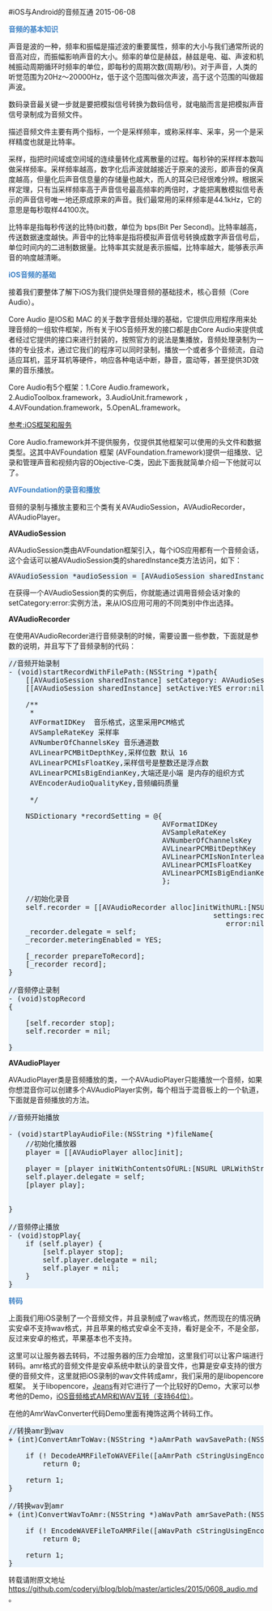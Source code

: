 #iOS与Android的音频互通
2015-06-08



<strong><span style="color: #3d82c6;">音频的基本知识</span></strong>


声音是波的一种，频率和振幅是描述波的重要属性，频率的大小与我们通常所说的音高对应，而振幅影响声音的大小。频率的单位是赫兹，赫兹是电、磁、声波和机械振动周期循环时频率的单位，即每秒的周期次数(周期/秒)。对于声音，人类的听觉范围为20Hz～20000Hz，低于这个范围叫做次声波，高于这个范围的叫做超声波。



数码录音最关键一步就是要把模拟信号转换为数码信号，就电脑而言是把模拟声音信号录制成为音频文件。

描述音频文件主要有两个指标，一个是采样频率，或称采样率、采率，另一个是采样精度也就是比特率。

采样，指把时间域或空间域的连续量转化成离散量的过程。每秒钟的采样样本数叫做采样频率。采样频率越高，数字化后声波就越接近于原来的波形，即声音的保真度越高，但量化后声音信息量的存储量也越大，而人的耳朵已经很难分辨。根据采样定理，只有当采样频率高于声音信号最高频率的两倍时，才能把离散模拟信号表示的声音信号唯一地还原成原来的声音。我们最常用的采样频率是44.1kHz，它的意思是每秒取样44100次。

比特率是指每秒传送的比特(bit)数，单位为 bps(Bit Per Second)。比特率越高，传送数据速度越快。声音中的比特率是指将模拟声音信号转换成数字声音信号后，单位时间内的二进制数据量。比特率其实就是表示振幅，比特率越大，能够表示声音的响度越清晰。

<strong><span style="color: #3d82c6;">iOS音频的基础</span></strong>

接着我们要整体了解下iOS为我们提供处理音频的基础技术，核心音频（Core Audio）。

Core Audio 是IOS和 MAC 的关于数字音频处理的基础，它提供应用程序用来处理音频的一组软件框架，所有关于IOS音频开发的接口都是由Core Audio来提供或者经过它提供的接口来进行封装的，按照官方的说法是集播放，音频处理录制为一体的专业技术，通过它我们的程序可以同时录制，播放一个或者多个音频流，自动适应耳机，蓝牙耳机等硬件，响应各种电话中断，静音，震动等，甚至提供3D效果的音乐播放。

Core Audio有5个框架：1.Core Audio.framework，2.AudioToolbox.framework，3.AudioUnit.framework ，4.AVFoundation.framework，5.OpenAL.framework。

[参考:iOS框架和服务](http://blog.csdn.net/GooHong/article/details/28911301)

Core Audio.framework并不提供服务，仅提供其他框架可以使用的头文件和数据类型。这其中AVFoundation 框架 (AVFoundation.framework)提供一组播放、记录和管理声音和视频内容的Objective-C类，因此下面我就简单介绍一下他就可以了。


<strong><span style="color: #3d82c6;">AVFoundation的录音和播放</span></strong>

音频的录制与播放主要和三个类有关AVAudioSession，AVAudioRecorder，AVAudioPlayer。

<strong>AVAudioSession</strong>

AVAudioSession类由AVFoundation框架引入，每个iOS应用都有一个音频会话，这个会话可以被AVAudioSession类的sharedInstance类方法访问，如下：
<pre lang="objc" style="background: #E8F2FB;">AVAudioSession *audioSession = [AVAudioSession sharedInstance];</pre>

在获得一个AVAudioSession类的实例后，你就能通过调用音频会话对象的setCategory:error:实例方法，来从IOS应用可用的不同类别中作出选择。

<strong>AVAudioRecorder</strong>

在使用AVAudioRecorder进行音频录制的时候，需要设置一些参数，下面就是参数的说明，并且写下了音频录制的代码：
<pre lang="objc" style="background: #E8F2FB;">//音频开始录制
- (void)startRecordWithFilePath:(NSString *)path{
    [[AVAudioSession sharedInstance] setCategory: AVAudioSessionCategoryPlayAndRecord error:nil];
    [[AVAudioSession sharedInstance] setActive:YES error:nil];

    /**
     *
     AVFormatIDKey  音乐格式，这里采用PCM格式
     AVSampleRateKey 采样率
     AVNumberOfChannelsKey 音乐通道数
     AVLinearPCMBitDepthKey,采样位数 默认 16
     AVLinearPCMIsFloatKey,采样信号是整数还是浮点数
     AVLinearPCMIsBigEndianKey,大端还是小端 是内存的组织方式
     AVEncoderAudioQualityKey,音频编码质量

     */

    NSDictionary *recordSetting = @{
                                    AVFormatIDKey               : @(kAudioFormatLinearPCM),
                                    AVSampleRateKey             : @(8000.f),
                                    AVNumberOfChannelsKey       : @(1),
                                    AVLinearPCMBitDepthKey      : @(16),
                                    AVLinearPCMIsNonInterleaved : @NO,
                                    AVLinearPCMIsFloatKey       : @NO,
                                    AVLinearPCMIsBigEndianKey   : @NO
                                    };

    //初始化录音
    self.recorder = [[AVAudioRecorder alloc]initWithURL:[NSURL URLWithString:path]
                                                settings:recordSetting
                                                   error:nil];
    _recorder.delegate = self;
    _recorder.meteringEnabled = YES;

    [_recorder prepareToRecord];
    [_recorder record];
}

//音频停止录制
- (void)stopRecord
{

    [self.recorder stop];
    self.recorder = nil;

}
</pre>

<strong>AVAudioPlayer</strong>

AVAudioPlayer类是音频播放的类，一个AVAudioPlayer只能播放一个音频，如果你想混音你可以创建多个AVAudioPlayer实例，每个相当于混音板上的一个轨道，下面就是音频播放的方法。
<pre lang="objc" style="background: #E8F2FB;">//音频开始播放

- (void)startPlayAudioFile:(NSString *)fileName{
    //初始化播放器
    player = [[AVAudioPlayer alloc]init];

    player = [player initWithContentsOfURL:[NSURL URLWithString:fileName] error:nil];
    self.player.delegate = self;
    [player play];


}

//音频停止播放
- (void)stopPlay{
    if (self.player) {
        [self.player stop];
        self.player.delegate = nil;
        self.player = nil;
    }
}
</pre>

<strong><span style="color: #3d82c6;">转码</span></strong>

上面我们用iOS录制了一个音频文件，并且录制成了wav格式，然而现在的情况确实安卓不支持wav格式，并且苹果的格式安卓全不支持，看好是全不，不是全部，反过来安卓的格式，苹果基本也不支持。

这里可以让服务器去转码，不过服务器的压力会增加，这里我们可以让客户端进行转码。amr格式的音频文件是安卓系统中默认的录音文件，也算是安卓支持的很方便的音频文件，这里就把iOS录制的wav文件转成amr，我们采用的是libopencore框架。
关于libopencore，<a title="Jeans" href="http://my.oschina.net/jeans">Jeans</a>有对它进行了一个比较好的Demo，大家可以参考他的Demo，<a title="iOS音频格式AMR和WAV互转（支持64位）" href="http://www.oschina.net/code/snippet_562429_12400">iOS音频格式AMR和WAV互转（支持64位）</a>。

在他的AmrWavConverter代码Demo里面有掩饰这两个转码工作。
<pre lang="objc" style="background: #E8F2FB;">//转换amr到wav
+ (int)ConvertAmrToWav:(NSString *)aAmrPath wavSavePath:(NSString *)aSavePath{

    if (! DecodeAMRFileToWAVEFile([aAmrPath cStringUsingEncoding:NSASCIIStringEncoding], [aSavePath cStringUsingEncoding:NSASCIIStringEncoding]))
        return 0;

    return 1;
}

//转换wav到amr
+ (int)ConvertWavToAmr:(NSString *)aWavPath amrSavePath:(NSString *)aSavePath{

    if (! EncodeWAVEFileToAMRFile([aWavPath cStringUsingEncoding:NSASCIIStringEncoding], [aSavePath cStringUsingEncoding:NSASCIIStringEncoding], 1, 16))
        return 0;

    return 1;
}
</pre>
转载请附原文地址<a title="https://github.com/coderyi/blog/blob/master/articles/2015/0608_audio.md" href="https://github.com/coderyi/blog/blob/master/articles/2015/0608_audio.md">https://github.com/coderyi/blog/blob/master/articles/2015/0608_audio.md</a> 。
